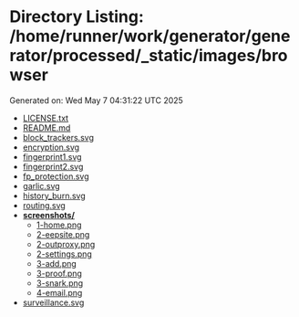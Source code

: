 # Directory Listing: /home/runner/work/generator/generator/processed/_static/images/browser
Generated on: Wed May  7 04:31:22 UTC 2025

- [LICENSE.txt](LICENSE.txt)
- [README.md](README.md)
- [block_trackers.svg](block_trackers.svg)
- [encryption.svg](encryption.svg)
- [fingerprint1.svg](fingerprint1.svg)
- [fingerprint2.svg](fingerprint2.svg)
- [fp_protection.svg](fp_protection.svg)
- [garlic.svg](garlic.svg)
- [history_burn.svg](history_burn.svg)
- [routing.svg](routing.svg)
- **[screenshots/](screenshots/)**
  - [1-home.png](screenshots/1-home.png)
  - [2-eepsite.png](screenshots/2-eepsite.png)
  - [2-outproxy.png](screenshots/2-outproxy.png)
  - [2-settings.png](screenshots/2-settings.png)
  - [3-add.png](screenshots/3-add.png)
  - [3-proof.png](screenshots/3-proof.png)
  - [3-snark.png](screenshots/3-snark.png)
  - [4-email.png](screenshots/4-email.png)
- [surveillance.svg](surveillance.svg)
